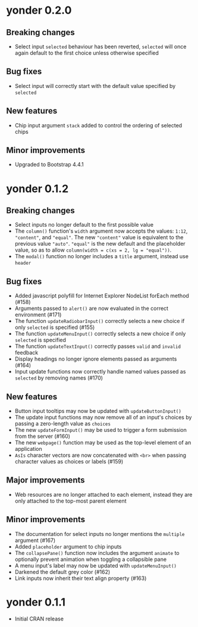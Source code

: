 # yonder 0.2.0

## Breaking changes

* Select input `selected` behaviour has been reverted, `selected` will once
  again default to the first choice unless otherwise specified

## Bug fixes

* Select input will correctly start with the default value specified by
  `selected`

## New features

* Chip input argument `stack` added to control the ordering of selected chips

## Minor improvements

* Upgraded to Bootstrap 4.4.1

# yonder 0.1.2

## Breaking changes

* Select inputs no longer default to the first possible value
* The `column()` function's `width` argument now accepts the values: `1:12`,
  `"content"`, and `"equal"`. The new `"content"` value is equivalent to the
  previous value `"auto"`. `"equal"` is the new default and the placeholder
  value, so as to allow `column(width = c(xs = 2, lg = "equal"))`.
* The `modal()` function no longer includes a `title` argument, instead use
  `header`

## Bug fixes

* Added javascript polyfill for Internet Explorer NodeList forEach method (#158)
* Arguments passed to `alert()` are now evaluated in the correct environment
  (#171)
* The function `updateRadiobarInput()` correctly selects a new choice if only
  `selected` is specified (#155)
* The function `updateMenuInput()` correctly selects a new choice if only
  `selected` is specified
* The function `updateTextInput()` correctly passes `valid` and `invalid`
  feedback
* Display headings no longer ignore elements passed as arguments (#164)
* Input update functions now correctly handle named values passed as `selected`
  by removing names (#170)

## New features

* Button input tooltips may now be updated with `updateButtonInput()`
* The update input functions may now remove all of an input's choices by passing
  a zero-length value as `choices`
* The new `updateFormInput()` may be used to trigger a form submission from
  the server (#160)
* The new `webpage()` function may be used as the top-level element of an
  application
* `AsIs` character vectors are now concatenated with `<br>` when passing
  character values as choices or labels (#159)

## Major improvements

* Web resources are no longer attached to each element, instead they are
  only attached to the top-most parent element

## Minor improvements

* The documentation for select inputs no longer mentions the `multiple` argument
  (#167)
* Added `placeholder` argument to chip inputs
* The `collapsePane()` function now includes the argument `animate` to
  optionally prevent animation when toggling a collapsible pane
* A menu input's label may now be updated with `updateMenuInput()`
* Darkened the default grey color (#162)
* Link inputs now inherit their text align property (#163)


# yonder 0.1.1

* Initial CRAN release
